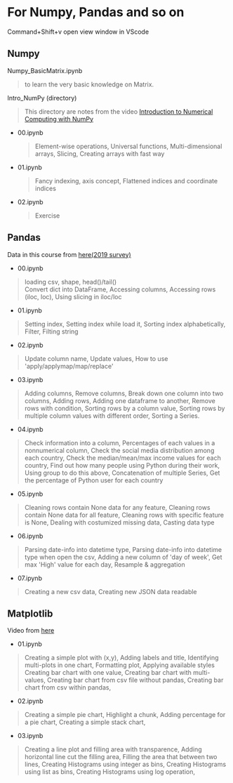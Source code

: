 # For Numpy, Pandas and so on
Command+Shift+v open view window in VScode
## Numpy
Numpy_BasicMatrix.ipynb
> to learn the very basic knowledge on Matrix.
> 
Intro_NumPy (directory)
> This directory are notes from the video [Introduction to Numerical Computing with NumPy](https://www.youtube.com/watch?v=ZB7BZMhfPgk)
* 00.ipynb
  > Element-wise operations, Universal functions, Multi-dimensional arrays, Slicing, Creating arrays with fast way
* 01.ipynb
  > Fancy indexing, axis concept, Flattened indices and coordinate indices
* 02.ipynb
  > Exercise

## Pandas
Data in this course from [here(2019 survey)](https://insights.stackoverflow.com/survey)
* 00.ipynb
> loading csv, shape, head()/tail()  
> Convert dict into DataFrame, Accessing columns, Accessing rows (iloc, loc), Using slicing in iloc/loc

* 01.ipynb
> Setting index, Setting index while load it, Sorting index alphabetically, Filter, Filting string

* 02.ipynb
> Update column name, Update values, How to use 'apply/applymap/map/replace'  

* 03.ipynb
> Adding columns, Remove columns, Break down one column into two columns, Adding rows, Adding one dataframe to another, Remove rows with condition, Sorting rows by a column value, Sorting rows by multiple column values with different order, Sorting a Series.  

* 04.ipynb
> Check information into a column, Percentages of each values in a nonnumerical column, Check the social media distribution among each country, Check the median/mean/max income values for each country, Find out how many people using Python during their work, Using group to do this above, Concatenation of multiple Series, Get the percentage of Python user for each country  

* 05.ipynb
> Cleaning rows contain None data for any feature, Cleaning rows contain None data for all feature, Cleaning rows with specific feature is None, Dealing with costumized missing data, Casting data type  

* 06.ipynb
> Parsing date-info into datetime type, Parsing date-info into datetime type when open the csv, Adding a new column of 'day of week', Get max 'High' value for each day, Resample & aggregation  

* 07.ipynb
> Creating a new csv data, Creating new JSON data readable  

## Matplotlib
Video from [here](https://www.youtube.com/watch?v=UO98lJQ3QGI&list=PL-osiE80TeTvipOqomVEeZ1HRrcEvtZB_&index=1&t=374s)  
* 01.ipynb
> Creating a simple plot with (x,y), Adding labels and title, Identifying multi-plots in one chart, Formatting plot, Applying available styles  
> Creating bar chart with one value, Creating bar chart with multi-values, Creating bar chart from csv file without pandas, Creating bar chart from csv within pandas,   
* 02.ipynb
> Creating a simple pie chart, Highlight a chunk, Adding percentage for a pie chart, Creating a simple stack chart,   
* 03.ipynb
> Creating a line plot and filling area with transparence, Adding horizontal line cut the filling area, Filling the area that between two lines, Creating Histograms using integer as bins, Creating Histograms using list as bins, Creating Histograms using log operation, 